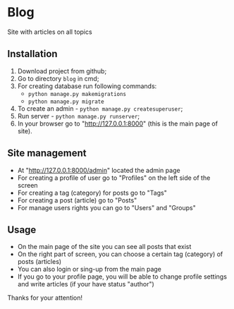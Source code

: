 # Blog

Site with articles on all topics

## Installation

1. Download project from github;
2. Go to directory `blog` in cmd;
3. For creating database run following commands: 
   - `python manage.py makemigrations` 
   - `python manage.py migrate`
4. To create an admin - `python manage.py createsuperuser`;
5. Run server - `python manage.py runserver`;
6. In your browser go to "http://127.0.0.1:8000" (this is the main page of site).

## Site management

- At "http://127.0.0.1:8000/admin" located the admin page
- For creating a profile of user go to "Profiles" on the left side of the screen
- For creating a tag (category) for posts go to "Tags"
- For creating a post (article) go to "Posts" 
- For manage users rights you can go to "Users" and "Groups"

## Usage

- On the main page of the site you can see all posts that exist
- On the right part of screen, you can choose a certain tag (category) of posts (articles)
- You can also login or sing-up from the main page
- If you go to your profile page, you will be able to change profile settings and write articles (if your have status "author")

Thanks for your attention!
